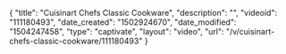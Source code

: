 {
    "title": "Cuisinart Chefs Classic Cookware",
    "description": "",
    "videoid": "111180493",
    "date_created": "1502924670",
    "date_modified": "1504247458",
    "type": "captivate",
    "layout": "video",
    "url": "\/v\/cuisinart-chefs-classic-cookware\/111180493"
}